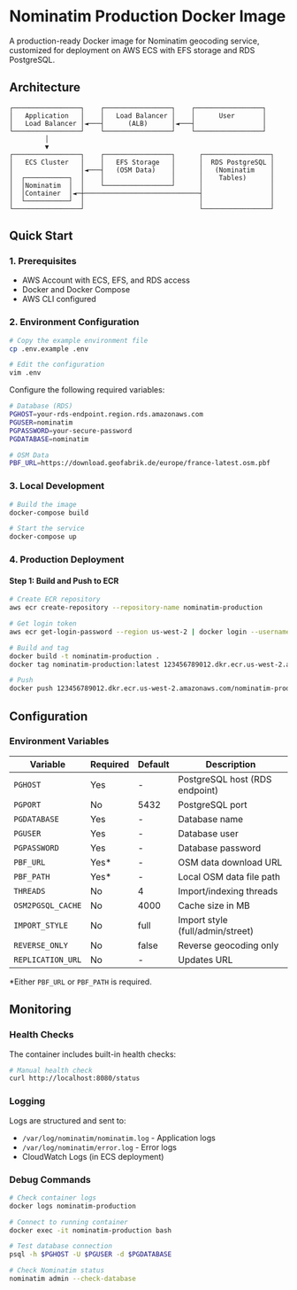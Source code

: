 # Nominatim Production Docker Image

A production-ready Docker image for Nominatim geocoding service, customized for deployment on AWS ECS with EFS storage and RDS PostgreSQL.

## Architecture

```
┌─────────────────┐    ┌─────────────────┐    ┌─────────────────┐
│   Application   │    │   Load Balancer │    │      User       │
│   Load Balancer │◄───┤      (ALB)      │◄───┤                 │
└─────────────────┘    └─────────────────┘    └─────────────────┘
         │
         ▼
┌─────────────────┐    ┌─────────────────┐      ┌─────────────────┐
│   ECS Cluster   │    │   EFS Storage   │      │  RDS PostgreSQL │
│                 │◄───┤   (OSM Data)    │      │   (Nominatim    │
│  ┌───────────┐  │    │                 │      │    Tables)      │
│  │Nominatim  │  │    └─────────────────┘      │                 │
│  │Container  │◄─┼─────────────────────────────┤                 │
│  └───────────┘  │                             │                 │
└─────────────────┘                             └─────────────────┘
```

## Quick Start

### 1. Prerequisites

- AWS Account with ECS, EFS, and RDS access
- Docker and Docker Compose
- AWS CLI configured

### 2. Environment Configuration

```bash
# Copy the example environment file
cp .env.example .env

# Edit the configuration
vim .env
```

Configure the following required variables:

```bash
# Database (RDS)
PGHOST=your-rds-endpoint.region.rds.amazonaws.com
PGUSER=nominatim
PGPASSWORD=your-secure-password
PGDATABASE=nominatim

# OSM Data
PBF_URL=https://download.geofabrik.de/europe/france-latest.osm.pbf
```

### 3. Local Development

```bash
# Build the image
docker-compose build

# Start the service
docker-compose up
```

### 4. Production Deployment

#### Step 1: Build and Push to ECR

```bash
# Create ECR repository
aws ecr create-repository --repository-name nominatim-production

# Get login token
aws ecr get-login-password --region us-west-2 | docker login --username AWS --password-stdin 123456789012.dkr.ecr.us-west-2.amazonaws.com

# Build and tag
docker build -t nominatim-production .
docker tag nominatim-production:latest 123456789012.dkr.ecr.us-west-2.amazonaws.com/nominatim-production:latest

# Push
docker push 123456789012.dkr.ecr.us-west-2.amazonaws.com/nominatim-production:latest
```



## Configuration

### Environment Variables

| Variable | Required | Default | Description |
|----------|----------|---------|-------------|
| `PGHOST` | Yes | - | PostgreSQL host (RDS endpoint) |
| `PGPORT` | No | 5432 | PostgreSQL port |
| `PGDATABASE` | Yes | - | Database name |
| `PGUSER` | Yes | - | Database user |
| `PGPASSWORD` | Yes | - | Database password |
| `PBF_URL` | Yes* | - | OSM data download URL |
| `PBF_PATH` | Yes* | - | Local OSM data file path |
| `THREADS` | No | 4 | Import/indexing threads |
| `OSM2PGSQL_CACHE` | No | 4000 | Cache size in MB |
| `IMPORT_STYLE` | No | full | Import style (full/admin/street) |
| `REVERSE_ONLY` | No | false | Reverse geocoding only |
| `REPLICATION_URL` | No | - | Updates URL |

*Either `PBF_URL` or `PBF_PATH` is required.


## Monitoring

### Health Checks

The container includes built-in health checks:

```bash
# Manual health check
curl http://localhost:8080/status
```

### Logging

Logs are structured and sent to:
- `/var/log/nominatim/nominatim.log` - Application logs
- `/var/log/nominatim/error.log` - Error logs
- CloudWatch Logs (in ECS deployment)



### Debug Commands

```bash
# Check container logs
docker logs nominatim-production

# Connect to running container
docker exec -it nominatim-production bash

# Test database connection
psql -h $PGHOST -U $PGUSER -d $PGDATABASE

# Check Nominatim status
nominatim admin --check-database
```